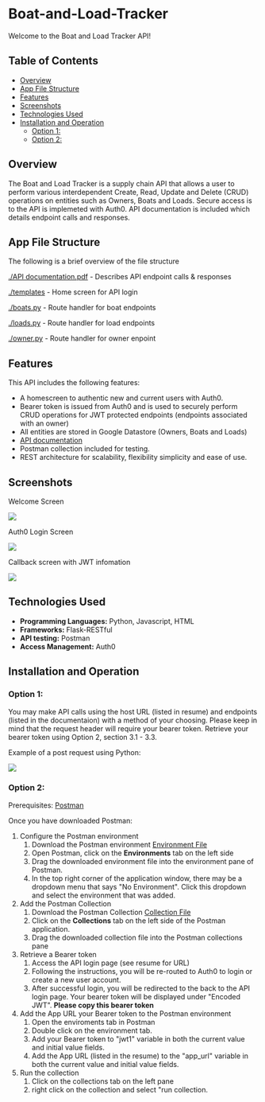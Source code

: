 # Boat-and-Load-Tracker

Welcome to the Boat and Load Tracker API!

## Table of Contents
  - [Overview](#overview)
  - [App File Structure](#app-file-structure)
  - [Features](#features)
  - [Screenshots](#screenshots)
  - [Technologies Used](#technologies-used)
  - [Installation and Operation](#installation-and-operation)
    - [Option 1:](#option-1)
    - [Option 2:](#option-2)
## Overview

The Boat and Load Tracker is a supply chain API that allows a user to perform various interdependent Create, Read, Update and Delete (CRUD) operations on entities such as Owners, Boats and Loads. Secure access is to the API is implemeted with Auth0. API documentation is included which details endpoint calls and responses.

## App File Structure
The following is a brief overview of the file structure

[./API documentation.pdf](https://github.com/voyagerfan/Boat-and-Load-Tracker/blob/main/API%20documentation.pdf) - Describes API endpoint calls & responses

[./templates](https://github.com/voyagerfan/Boat-and-Load-Tracker/tree/main/templates) - Home screen for API login

[./boats.py](https://github.com/voyagerfan/Boat-and-Load-Tracker/blob/main/boats.py) - Route handler for boat endpoints

[./loads.py](https://github.com/voyagerfan/Boat-and-Load-Tracker/blob/main/loads.py) - Route handler for load endpoints

[./owner.py](https://github.com/voyagerfan/Boat-and-Load-Tracker/blob/main/owner.py) - Route handler for owner enpoint


## Features

This API includes the following features: 
* A homescreen to authentic new and current users with Auth0. 
* Bearer token is issued from Auth0 and is used to securely perform CRUD operations for JWT protected endpoints (endpoints associated with an owner)
* All entities are stored in Google Datastore (Owners, Boats and Loads)
* [API documentation](https://github.com/voyagerfan/Boat-and-Load-Tracker/blob/main/API%20documentation.pdf)
* Postman collection included for testing.
* REST architecture for scalability, flexibility simplicity and ease of use. 

## Screenshots
Welcome Screen

![](./screenshots/welcomescreen.png)

Auth0 Login Screen

![](./screenshots/auth0login2.png)


Callback screen with JWT infomation

![](./screenshots/JWTscreen2.png)





## Technologies Used

- **Programming Languages:** Python, Javascript, HTML
- **Frameworks:** Flask-RESTful
- **API testing:** Postman
- **Access Management:** Auth0



## Installation and Operation

### Option 1:
You may make API calls using the host URL (listed in resume) and endpoints (listed in the documentaion) with a method of your choosing. Please keep in mind that the request header will require your bearer token. Retrieve your bearer token using Option 2, section 3.1 - 3.3.

Example of a post request using Python:


![](./screenshots/generic_code.png)


### Option 2:
Prerequisites: <a href="https://www.postman.com/downloads" target="_blank">Postman</a>

Once you have downloaded Postman:
1. Configure the Postman environment
   1. Download the Postman environment <a href="https://github.com/voyagerfan/Boat-and-Load-Tracker/blob/main/Postman_Files/boatAPI.postman_environment.json" target="_blank">Environment File</a> 
   2. Open Postman, click on the **Environments** tab on the left side
   3. Drag the downloaded environment file into the environment pane of Postman.
   4. In the top right corner of the application window, there may be a dropdown menu that says "No Environment". Click this dropdown and select the environment that was added.
2. Add the Postman Collection
   1. Download the Postman Collection <a href="https://github.com/voyagerfan/Boat-and-Load-Tracker/blob/main/Postman_Files/BoatAPI.postman_collection.json" target="_blank">Collection File</a> 
   2. Click on the **Collections** tab on the left side of the Postman application.
   3. Drag the downloaded collection file into the Postman collections pane
3. Retrieve a Bearer token
   1. Access the API login page (see resume for URL)
   2. Following the instructions, you will be re-routed to Auth0 to login or create a new user account.
   3. After successful login, you will be redirected to the back to the API login page. Your bearer token will be displayed under "Encoded JWT". **Please copy this bearer token**
4. Add the App URL your Bearer token to the Postman environment
   1. Open the enviroments tab in Postman
   2. Double click on the environment tab.
   3. Add your Bearer token to "jwt1" variable in both the current value and initial value fields.
   4. Add the App URL (listed in the resume) to the "app_url" variable in both the current value and initial value fields.
5. Run the collection
   1. Click on the collections tab on the left pane
   2. right click on the collection and select "run collection.








